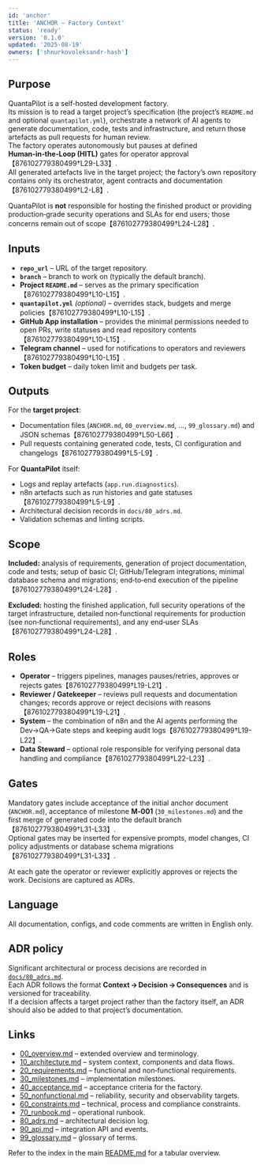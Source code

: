 ```yaml
---
id: 'anchor'
title: 'ANCHOR – Factory Context'
status: 'ready'
version: '0.1.0'
updated: '2025-08-19'
owners: ['shnurkovoleksandr-hash']
---
```


## Purpose

QuantaPilot is a self‑hosted development factory.  
Its mission is to read a target project’s specification (the project’s `README.md` and optional `quantapilot.yml`), orchestrate a network of AI agents to generate documentation, code, tests and infrastructure, and return those artefacts as pull requests for human review.  
The factory operates autonomously but pauses at defined **Human‑in‑the‑Loop (HITL)** gates for operator approval【876102779380499†L29-L33】.  
All generated artefacts live in the target project; the factory’s own repository contains only its orchestrator, agent contracts and documentation【876102779380499†L2-L8】.

QuantaPilot is **not** responsible for hosting the finished product or providing production‑grade security operations and SLAs for end users; those concerns remain out of scope【876102779380499†L24-L28】.

## Inputs

- **`repo_url`** – URL of the target repository.
- **`branch`** – branch to work on (typically the default branch).
- **Project `README.md`** – serves as the primary specification【876102779380499†L10-L15】.
- **`quantapilot.yml`** _(optional)_ – overrides stack, budgets and merge policies【876102779380499†L10-L15】.
- **GitHub App installation** – provides the minimal permissions needed to open PRs, write statuses and read repository contents【876102779380499†L10-L15】.
- **Telegram channel** – used for notifications to operators and reviewers【876102779380499†L10-L15】.
- **Token budget** – daily token limit and budgets per task.

## Outputs

For the **target project**:

- Documentation files (`ANCHOR.md`, `00_overview.md`, …, `99_glossary.md`) and JSON schemas【876102779380499†L50-L66】.
- Pull requests containing generated code, tests, CI configuration and changelogs【876102779380499†L5-L9】.

For **QuantaPilot** itself:

- Logs and replay artefacts (`app.run.diagnostics`).
- n8n artefacts such as run histories and gate statuses【876102779380499†L5-L9】.
- Architectural decision records in `docs/80_adrs.md`.
- Validation schemas and linting scripts.

## Scope

**Included:** analysis of requirements, generation of project documentation, code and tests; setup of basic CI; GitHub/Telegram integrations; minimal database schema and migrations; end‑to‑end execution of the pipeline【876102779380499†L24-L28】.

**Excluded:** hosting the finished application, full security operations of the target infrastructure, detailed non‑functional requirements for production (see non‑functional requirements), and any end‑user SLAs【876102779380499†L24-L28】.

## Roles

- **Operator** – triggers pipelines, manages pauses/retries, approves or rejects gates【876102779380499†L19-L21】.
- **Reviewer / Gatekeeper** – reviews pull requests and documentation changes; records approve or reject decisions with reasons【876102779380499†L19-L21】.
- **System** – the combination of n8n and the AI agents performing the Dev→QA→Gate steps and keeping audit logs【876102779380499†L19-L22】.
- **Data Steward** – optional role responsible for verifying personal data handling and compliance【876102779380499†L22-L23】.

## Gates

Mandatory gates include acceptance of the initial anchor document (`ANCHOR.md`), acceptance of milestone **M‑001** (`30_milestones.md`) and the first merge of generated code into the default branch【876102779380499†L31-L33】.  
Optional gates may be inserted for expensive prompts, model changes, CI policy adjustments or database schema migrations【876102779380499†L31-L33】.

At each gate the operator or reviewer explicitly approves or rejects the work. Decisions are captured as ADRs.

## Language

All documentation, configs, and code comments are written in English only.

## ADR policy

Significant architectural or process decisions are recorded in [`docs/80_adrs.md`](80_adrs.md).  
Each ADR follows the format **Context → Decision → Consequences** and is versioned for traceability.  
If a decision affects a target project rather than the factory itself, an ADR should also be added to that project’s documentation.

## Links

- [00_overview.md](00_overview.md) – extended overview and terminology.
- [10_architecture.md](10_architecture.md) – system context, components and data flows.
- [20_requirements.md](20_requirements.md) – functional and non‑functional requirements.
- [30_milestones.md](30_milestones.md) – implementation milestones.
- [40_acceptance.md](40_acceptance.md) – acceptance criteria for the factory.
- [50_nonfunctional.md](50_nonfunctional.md) – reliability, security and observability targets.
- [60_constraints.md](60_constraints.md) – technical, process and compliance constraints.
- [70_runbook.md](70_runbook.md) – operational runbook.
- [80_adrs.md](80_adrs.md) – architectural decision log.
- [90_api.md](90_api.md) – integration API and events.
- [99_glossary.md](99_glossary.md) – glossary of terms.

Refer to the index in the main [README.md](../README.md) for a tabular overview.
